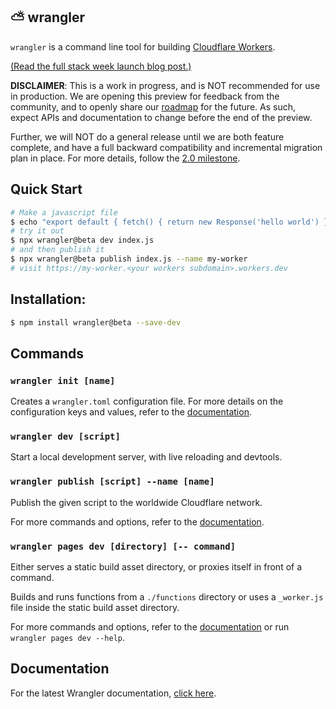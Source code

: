 ## ⛅️ wrangler

`wrangler` is a command line tool for building [Cloudflare Workers](https://workers.cloudflare.com/).

[(Read the full stack week launch blog post.)](https://blog.cloudflare.com/wrangler-v2-beta/)

**DISCLAIMER**: This is a work in progress, and is NOT recommended for use in production. We are opening this preview for feedback from the community, and to openly share our [roadmap](https://github.com/cloudflare/wrangler2/milestones) for the future. As such, expect APIs and documentation to change before the end of the preview.

Further, we will NOT do a general release until we are both feature complete, and have a full backward compatibility and incremental migration plan in place. For more details, follow the [2.0 milestone](https://github.com/cloudflare/wrangler2/milestone/1).

## Quick Start

```bash
# Make a javascript file
$ echo "export default { fetch() { return new Response('hello world') } }" > index.js
# try it out
$ npx wrangler@beta dev index.js
# and then publish it
$ npx wrangler@beta publish index.js --name my-worker
# visit https://my-worker.<your workers subdomain>.workers.dev
```

## Installation:

```bash
$ npm install wrangler@beta --save-dev
```

## Commands

### `wrangler init [name]`

Creates a `wrangler.toml` configuration file. For more details on the configuration keys and values, refer to the [documentation](https://developers.cloudflare.com/workers/cli-wrangler/configuration).

### `wrangler dev [script]`

Start a local development server, with live reloading and devtools.

### `wrangler publish [script] --name [name]`

Publish the given script to the worldwide Cloudflare network.

For more commands and options, refer to the [documentation](https://developers.cloudflare.com/workers/cli-wrangler/commands).

### `wrangler pages dev [directory] [-- command]`

Either serves a static build asset directory, or proxies itself in front of a command.

Builds and runs functions from a `./functions` directory or uses a `_worker.js` file inside the static build asset directory.

For more commands and options, refer to the [documentation](https://developers.cloudflare.com/pages/platform/functions#develop-and-preview-locally) or run `wrangler pages dev --help`.

## Documentation

For the latest Wrangler documentation, [click here](https://6b05b6e1.cloudflare-docs-7ou.pages.dev/workers/wrangler/).
